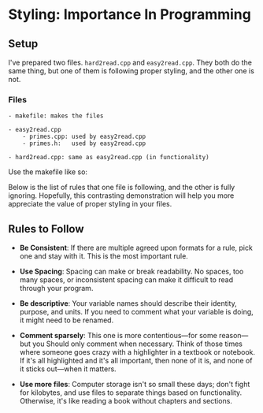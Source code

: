 # Styling: Importance In Programming

## Setup

I've prepared two files. `hard2read.cpp` and `easy2read.cpp`. They both do the
same thing, but one of them is following proper styling, and the other one is
not.

### Files
```
- makefile: makes the files

- easy2read.cpp
    - primes.cpp: used by easy2read.cpp
    - primes.h:   used by easy2read.cpp

- hard2read.cpp: same as easy2read.cpp (in functionality)
```

Use the makefile like so:


Below is the list of rules that one file is following, and the other is fully
ignoring. Hopefully, this contrasting demonstration will help you more
appreciate the value of proper styling in your files.

## Rules to Follow

* **Be Consistent**: If there are multiple agreed upon formats for a rule, pick
                     one and stay with it. This is the most important rule.

* **Use Spacing**: Spacing can make or break readability. No spaces, too many
                   spaces, or inconsistent spacing can make it difficult to
                   read through your program.

* **Be descriptive**: Your variable names should describe their identity,
                      purpose, and units. If you need to comment what your
                      variable is doing, it might need to be renamed.

* **Comment sparsely**: This one is more contentious—for some reason—but you
                        Should only comment when necessary. Think of those
                        times where someone goes crazy with a highlighter in
                        a textbook or notebook. If it's all highlighted and it's
                        all important, then none of it is, and none of it sticks
                        out—when it matters.

* **Use more files**: Computer storage isn't so small these days; don't fight
                      for kilobytes, and use files to separate things based on
                      functionality. Otherwise, it's like reading a book without
                      chapters and sections.
